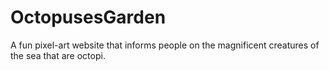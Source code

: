 # OctopusesGarden
A fun pixel-art website that informs people on the magnificent creatures of the sea that are octopi.
